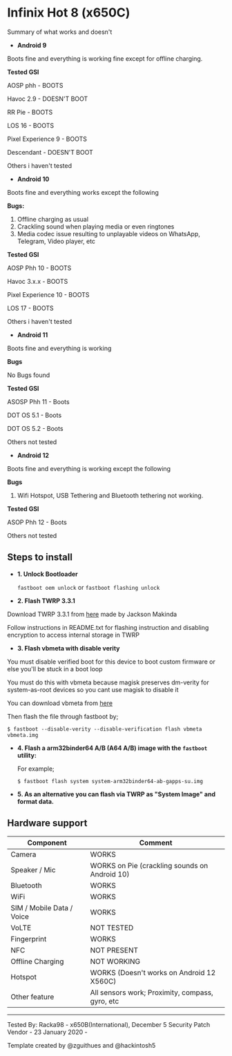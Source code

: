 # Infinix Hot 8 (x650C)

Summary of what works and doesn't

* **Android 9**

Boots fine and everything is working fine except for offline charging.

   **Tested GSI**

   AOSP phh - BOOTS

   Havoc 2.9 - DOESN'T BOOT

   RR Pie - BOOTS

   LOS 16 - BOOTS

   Pixel Experience 9 - BOOTS

   Descendant - DOESN'T BOOT

   Others i haven't tested

* **Android 10**

Boots fine and everything works except the following

   **Bugs:**

   1. Offline charging as usual
   2. Crackling sound when playing media or even ringtones
   3. Media codec issue resulting to unplayable videos on WhatsApp, Telegram, Video player, etc

   **Tested GSI** 

   AOSP Phh 10 - BOOTS

   Havoc 3.x.x - BOOTS

   Pixel Experience 10 - BOOTS

   LOS 17 - BOOTS

   Others i haven't tested


* **Android 11**

Boots fine and everything is working

   **Bugs**

   No Bugs found

   **Tested GSI**

   ASOSP Phh 11 - Boots

   DOT OS 5.1 - Boots

   DOT OS 5.2 - Boots

   Others not tested

* **Android 12**

Boots fine and everything is working except the following

   **Bugs**
   1. Wifi Hotspot, USB Tethering and Bluetooth tethering not working.

   **Tested GSI**

   ASOP Phh 12 - Boots

   Others not tested
 

## **Steps to install**

* **1. Unlock Bootloader**

  `fastboot oem unlock` or `fastboot flashing unlock`

* **2. Flash TWRP 3.3.1**

 Download TWRP 3.3.1 from [here](https://androidfilehost.com/?fid=4349826312261627248) made by Jackson Makinda

 Follow instructions in README.txt for flashing instruction and disabling encryption to access internal storage in TWRP

* **3. Flash vbmeta with disable verity**

 You must disable verified boot for this device to boot custom firmware or else you'll be stuck in a boot loop

 You must do this with vbmeta because magisk preserves dm-verity for system-as-root devices so you cant use magisk to disable it

 You can download vbmeta from [here](http://www.mediafire.com/file/bphav495l85wr0q/vbmeta.img/file)

 Then flash the file through fastboot by;

 ``
 $ fastboot --disable-verity --disable-verification flash vbmeta vbmeta.img
 ``

* **4. Flash a arm32binder64 A/B (A64 A/B) image with the `fastboot` utility:**

   For example;

    ```
    $ fastboot flash system system-arm32binder64-ab-gapps-su.img
    ```

* **5. As an alternative you can flash via TWRP as "System Image" and format data.**

## Hardware support

| Component                 |      Comment                                              |
|---------------------------|-----------------------------------------------------------|
| Camera                    | WORKS                                                     |
| Speaker / Mic             | WORKS on Pie (crackling sounds on Android 10)             |
| Bluetooth                 | WORKS                                                     |
| WiFi                      | WORKS                                                     |
| SIM / Mobile Data / Voice | WORKS                                                     |
| VoLTE                     | NOT TESTED                                                |
| Fingerprint               | WORKS                                                     |
| NFC                       | NOT PRESENT                                               |
| Offline Charging          | NOT WORKING                                               |
| Hotspot                   | WORKS (Doesn't works on Android 12 X560C)                 |
| Other feature             | All sensors work; Proximity, compass, gyro, etc           |
---

Tested By: Racka98 - x650B(International), December 5 Security Patch Vendor - 23 January 2020 - 

Template created by @zguithues and @hackintosh5
